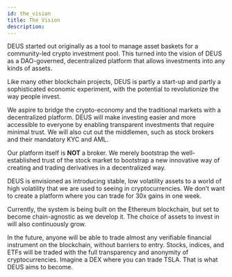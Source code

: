 ```yaml
---
id: the_vision
title: The Vision
description:
---
```


DEUS started out originally as a tool to manage asset baskets for a community-led crypto investment pool. This turned into the vision of DEUS as a DAO-governed, decentralized platform that allows investments into any kinds of assets.

Like many other blockchain projects, DEUS is partly a start-up and partly a sophisticated economic experiment, with the potential to revolutionize the way people invest.

We aspire to bridge the crypto-economy and the traditional markets with a decentralized platform. DEUS will make investing easier and more accessible to everyone by enabling transparent investments that require minimal trust. We will also cut out the middlemen, such as stock brokers and their mandatory KYC and AML. 

Our platform itself is **NOT** a broker. We merely bootstrap the well-established trust of the stock market to bootstrap a new innovative way of creating and trading derivatives in a decentralized way.

DEUS is envisioned as introducing stable, low volatility assets to a world of high volatility that we are used to seeing in cryptocurrencies. We don’t want to create a platform where you can trade for 30x gains in one week.

Currently, the system is being built on the Ethereum blockchain, but set to become chain-agnostic as we develop it. The choice of assets to invest in will also continuously grow.

In the future, anyone will be able to trade almost any verifiable financial instrument on the blockchain, without barriers to entry. Stocks, indices, and ETFs will be traded with the full transparency and anonymity of cryptocurrencies. Imagine a DEX where you can trade TSLA. That is what DEUS aims to become.
